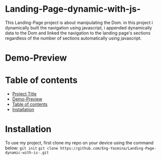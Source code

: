 # Landing-Page-dynamic-with-js-
This Landing-Page project is about manipulating the Dom. in this project i dynamically built the navigation using javascript, i appended dynamically data to the Dom and linked the navigation to the landing page's sections regardless of the number of sections automatically using javascript.
# Demo-Preview
# Table of contents
- [Project Title](#landing-page-dynamic-with-js-)
- [Demo-Preview](#demo-preview)
- [Table of contents](#table-of-contents)
- [Installation](#installation)
# Installation
To use my project, first clone my repo on your device using the command below:
```git init```
```git clone https://github.com/Eng-Yasmina/Landing-Page-dynamic-with-is-.git```

